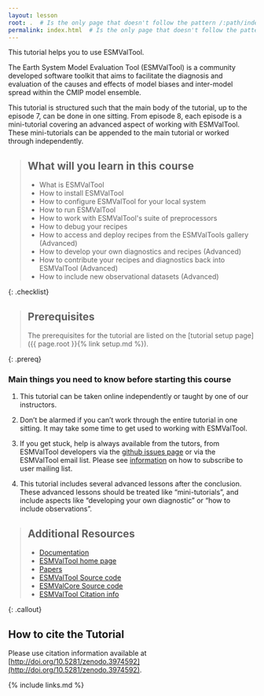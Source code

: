 ```yaml
---
layout: lesson
root: .  # Is the only page that doesn't follow the pattern /:path/index.html
permalink: index.html  # Is the only page that doesn't follow the pattern /:path/index.html
---
```


This tutorial helps you to use ESMValTool.

The Earth System Model Evaluation Tool (ESMValTool) is a community developed
software toolkit that aims to facilitate the diagnosis and evaluation of the
causes and effects of model biases and inter-model spread within the CMIP model
ensemble.

This tutorial is structured such that the main body of the tutorial, up to the
episode 7, can be done in one sitting. From episode 8, each episode is a
mini-tutorial covering an advanced aspect of working with ESMValTool. These
mini-tutorials can be appended to the main tutorial or worked through
independently.

> ## What will you learn in this course
>
> - What is ESMValTool
> - How to install ESMValTool
> - How to configure ESMValTool for your local system
> - How to run ESMValTool
> - How to work with ESMValTool's suite of preprocessors
> - How to debug your recipes
> - How to access and deploy recipes from the ESMValTools gallery (Advanced)
> - How to develop your own diagnostics and recipes (Advanced)
> - How to contribute your recipes and diagnostics back into ESMValTool
>   (Advanced)
> - How to include new observational datasets (Advanced)
>
{: .checklist}

> ## Prerequisites
>
> The prerequisites for the tutorial are listed on the
> [tutorial setup page]({{ page.root }}{% link setup.md %}).
>
{: .prereq}

### Main things you need to know before starting this course

1. This tutorial can be taken online independently or taught by one of our
   instructors.

2. Don’t be alarmed if you can’t work through the entire tutorial in one
   sitting. It may take some time to get used to working with ESMValTool.

3. If you get stuck, help is always available from the tutors, from ESMValTool
    developers via the [github issues
    page](https://github.com/ESMValGroup/ESMValTool/issues) or via the
    ESMValTool email list. Please see
    [information](https://docs.esmvaltool.org/en/latest/community/contact.html#user-mailing-list)
    on how to subscribe to user mailing list.

4. This tutorial includes several advanced lessons after the conclusion. These
   advanced lessons should be treated like “mini-tutorials”, and include aspects
   like “developing your own diagnostic” or “how to include observations”.

> ## Additional Resources
>
> - [Documentation](https://docs.esmvaltool.org)
> - [ESMValTool home page](https://www.esmvaltool.org/)
> - [Papers](https://www.esmvaltool.org/references.html)
> - [ESMValTool Source code](https://github.com/ESMValGroup/ESMValTool)
> - [ESMValCore Source code](https://github.com/ESMValGroup/ESMValCore)
> - [ESMValTool Citation info](https://esmvalgroup.github.io/ESMValTool_Tutorial/about/index.html)
>
{: .callout}

## How to cite the Tutorial

Please use citation information available at
[http://doi.org/10.5281/zenodo.3974592](http://doi.org/10.5281/zenodo.3974592).

{% include links.md %}
